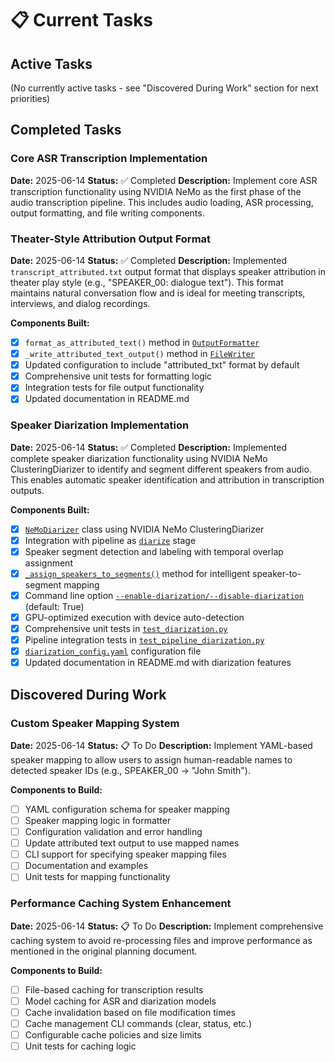# 📋 Current Tasks

## Active Tasks

(No currently active tasks - see "Discovered During Work" section for next priorities)

## Completed Tasks

### Core ASR Transcription Implementation
**Date:** 2025-06-14
**Status:** ✅ Completed
**Description:** Implement core ASR transcription functionality using NVIDIA NeMo as the first phase of the audio transcription pipeline. This includes audio loading, ASR processing, output formatting, and file writing components.

### Theater-Style Attribution Output Format
**Date:** 2025-06-14
**Status:** ✅ Completed
**Description:** Implemented `transcript_attributed.txt` output format that displays speaker attribution in theater play style (e.g., "SPEAKER_00: dialogue text"). This format maintains natural conversation flow and is ideal for meeting transcripts, interviews, and dialog recordings.

**Components Built:**
- [x] `format_as_attributed_text()` method in [`OutputFormatter`](src/audio_aigented/formatting/formatter.py:153)
- [x] `_write_attributed_text_output()` method in [`FileWriter`](src/audio_aigented/output/writer.py:139)
- [x] Updated configuration to include "attributed_txt" format by default
- [x] Comprehensive unit tests for formatting logic
- [x] Integration tests for file output functionality
- [x] Updated documentation in README.md

### Speaker Diarization Implementation
**Date:** 2025-06-14
**Status:** ✅ Completed
**Description:** Implemented complete speaker diarization functionality using NVIDIA NeMo ClusteringDiarizer to identify and segment different speakers from audio. This enables automatic speaker identification and attribution in transcription outputs.

**Components Built:**
- [x] [`NeMoDiarizer`](src/audio_aigented/diarization/diarizer.py:15) class using NVIDIA NeMo ClusteringDiarizer
- [x] Integration with pipeline as [`diarize`](src/audio_aigented/pipeline.py:196) stage
- [x] Speaker segment detection and labeling with temporal overlap assignment
- [x] [`_assign_speakers_to_segments()`](src/audio_aigented/pipeline.py:342) method for intelligent speaker-to-segment mapping
- [x] Command line option [`--enable-diarization/--disable-diarization`](main.py:62) (default: True)
- [x] GPU-optimized execution with device auto-detection
- [x] Comprehensive unit tests in [`test_diarization.py`](tests/test_diarization.py:1)
- [x] Pipeline integration tests in [`test_pipeline_diarization.py`](tests/test_pipeline_diarization.py:1)
- [x] [`diarization_config.yaml`](config/diarization_config.yaml:1) configuration file
- [x] Updated documentation in README.md with diarization features

## Discovered During Work

### Custom Speaker Mapping System
**Date:** 2025-06-14
**Status:** 📋 To Do
**Description:** Implement YAML-based speaker mapping to allow users to assign human-readable names to detected speaker IDs (e.g., SPEAKER_00 → "John Smith").

**Components to Build:**
- [ ] YAML configuration schema for speaker mapping
- [ ] Speaker mapping logic in formatter
- [ ] Configuration validation and error handling
- [ ] Update attributed text output to use mapped names
- [ ] CLI support for specifying speaker mapping files
- [ ] Documentation and examples
- [ ] Unit tests for mapping functionality

### Performance Caching System Enhancement
**Date:** 2025-06-14
**Status:** 📋 To Do
**Description:** Implement comprehensive caching system to avoid re-processing files and improve performance as mentioned in the original planning document.

**Components to Build:**
- [ ] File-based caching for transcription results
- [ ] Model caching for ASR and diarization models
- [ ] Cache invalidation based on file modification times
- [ ] Cache management CLI commands (clear, status, etc.)
- [ ] Configurable cache policies and size limits
- [ ] Unit tests for caching logic